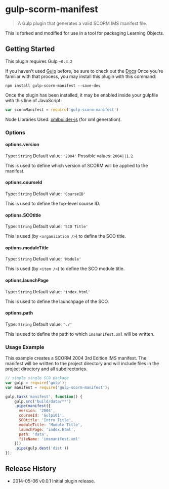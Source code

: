 # gulp-scorm-manifest

> A Gulp plugin that generates a valid SCORM IMS manifest file.

This is forked and modified for use in a tool for packaging Learning Objects.

## Getting Started
This plugin requires Gulp `~0.4.2`

If you haven't used [Gulp](http://gulpjs.com/) before, be sure to check out the [Docs](https://github.com/gulpjs/gulp/blob/master/README.md#gulp---) Once you're familiar with that process, you may install this plugin with this command:

```shell
npm install gulp-scorm-manifest --save-dev
```

Once the plugin has been installed, it may be enabled inside your gulpfile with this line of JavaScript:

```js
var scormManifest = require('gulp-scorm-manifest')
```

Node Libraries Used:
[xmlbuilder-js](https://github.com/oozcitak/xmlbuilder-js) (for xml generation).

### Options

#### options.version
Type: `String`
Default value: `'2004'`
Possible values: `2004||1.2`

This is used to define which version of SCORM will be applied to the manifest.

#### options.courseId
Type: `String`
Default value: `'CourseID'`

This is used to define the top-level course ID.

#### options.SCOtitle
Type: `String`
Default value: `'SCO Title'`

This is used (by `<organization />`) to define the SCO title.

#### options.moduleTitle
Type: `String`
Default value: `'Module'`

This is used (by `<item />`) to define the SCO module title.

#### options.launchPage
Type: `String`
Default value: `'index.html'`

This is used to define the launchpage of the SCO.

#### options.path
Type: `String`
Default value: `'./'`

This is used to define the path to which `imsmanifest.xml` will be written.

### Usage Example

This example creates a SCORM 2004 3rd Edition IMS manifest. The manifest will be written to the project directory and will include files in the project directory and all subdirectories.

```js
// simple single SCO package
var gulp = require('gulp');
var manifest = require('gulp-scorm-manifest');

gulp.task('manifest', function() {
    gulp.src('build/data/**')
    .pipe(manifest({
      version: '2004',
      courseId: 'Gulp101',
      SCOtitle: 'Intro Title',
      moduleTitle: 'Module Title',
      launchPage: 'index.html',
      path: 'data',
      fileName: 'imsmanifest.xml'
    }))
    .pipe(gulp.dest('dist'))
});
```

## Release History
  * 2014-05-06   v0.0.1   Initial plugin release.